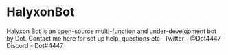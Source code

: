 # HalyxonBot
Halyxon Bot is an open-source multi-function and under-development bot by Dot.
Contact me here for set up help, questions etc-
Twitter - @Dot4447
Discord - Dot#4447
